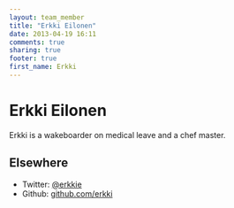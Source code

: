 ```yaml
---
layout: team_member
title: "Erkki Eilonen"
date: 2013-04-19 16:11
comments: true
sharing: true
footer: true
first_name: Erkki
---
```


# Erkki Eilonen

Erkki is a wakeboarder on medical leave and a chef master.

## Elsewhere

* Twitter: [@erkkie](https://twitter.com/erkkie)
* Github: [github.com/erkki](https://github.com/erkki)